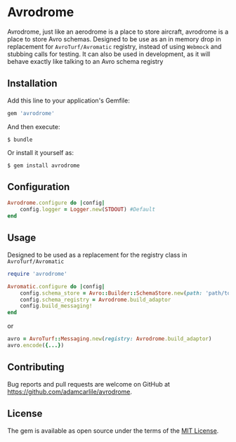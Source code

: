# Avrodrome

Avrodrome, just like an aerodrome is a place to store aircraft, avrodrome is a place to store Avro schemas. Designed to be use as an in memory drop in replacement for `AvroTurf/Avromatic` registry, instead of using `Webmock` and stubbing calls for testing. It can also be used in development, as it will behave exactly like talking to an Avro schema registry

## Installation

Add this line to your application's Gemfile:

```ruby
gem 'avrodrome'
```

And then execute:

	$ bundle

Or install it yourself as:

	$ gem install avrodrome

## Configuration

```ruby
Avrodrome.configure do |config|
	config.logger = Logger.new(STDOUT) #Default
end
```

## Usage

Designed to be used as a replacement for the registry class in `AvroTurf/Avromatic`

```ruby
require 'avrodrome'

Avromatic.configure do |config|
	config.schema_store = Avro::Builder::SchemaStore.new(path: 'path/to/store')
	config.schema_registry = Avrodrome.build_adaptor
	config.build_messaging!
end
```

or

```ruby
avro = AvroTurf::Messaging.new(registry: Avrodrome.build_adaptor)
avro.encode({...})
```

## Contributing

Bug reports and pull requests are welcome on GitHub at https://github.com/adamcarlile/avrodrome.

## License

The gem is available as open source under the terms of the [MIT License](https://opensource.org/licenses/MIT).
